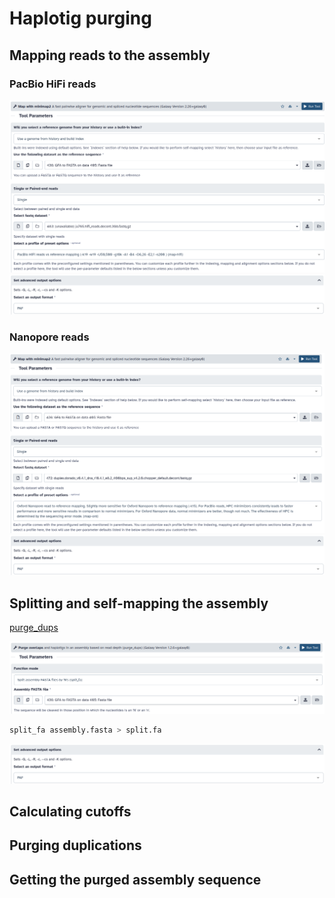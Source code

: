 # Haplotig purging

## Mapping reads to the assembly

### PacBio HiFi reads

![minimap2_hifi](s3_pic/minimap2_hifi.png)
![minimap2_out](s3_pic/minimap2_output.png)

### Nanopore reads

![minimap2_ont](s3_pic/minimap2_ont.png)
![minimap2_out](s3_pic/minimap2_output.png)

## Splitting and self-mapping the assembly

[purge_dups](https://github.com/dfguan/purge_dups)

![purge_dups_split](s3_pic/purge_dups_split.png)

```sh
split_fa assembly.fasta > split.fa
```

![minimap2_out](s3_pic/minimap2_output.png)

## Calculating cutoffs

## Purging duplications

## Getting the purged assembly sequence
